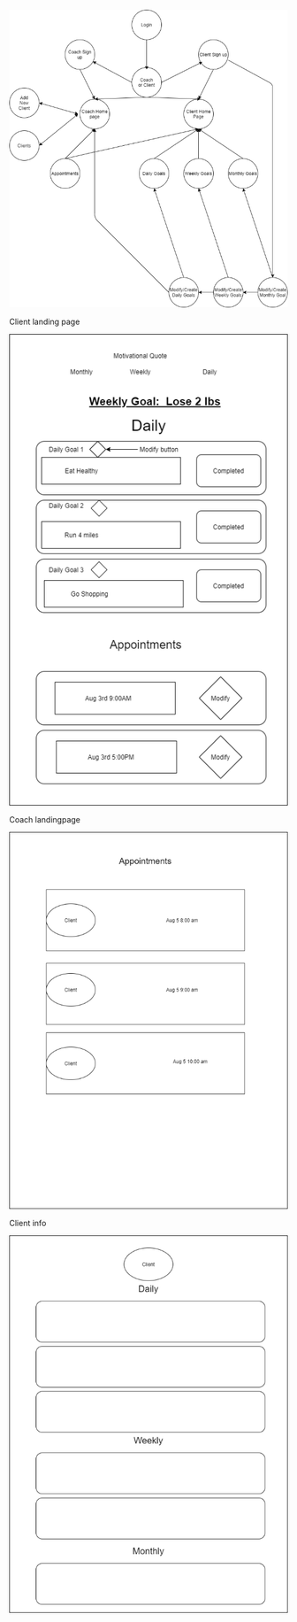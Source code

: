 ![Diagram](https://github.com/forexsnyder/Accountability/blob/master/Images/App%20Diagram.png)


Client landing page



![Client](https://github.com/forexsnyder/Accountability/blob/master/Images/Client%20Landingpage.png)


Coach landingpage


![Coach](https://github.com/forexsnyder/Accountability/blob/master/Images/Coach%20Landingpage.png)


Client info

![info](https://github.com/forexsnyder/Accountability/blob/master/Images/Client%20info.png)
